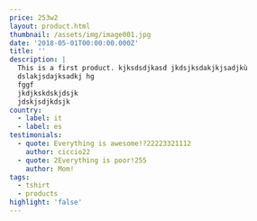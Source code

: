 ```yaml
---
price: 253w2
layout: product.html
thumbnail: /assets/img/image001.jpg
date: '2018-05-01T00:00:00.000Z'
title: ''
description: |
  This is a first product. kjksdsdjkasd jkdsjksdakjkjsadjkù
  dslakjsdajksadkj hg
  fggf
  jkdjkskdskjdsjk
  jdskjsdjkdsjk
country:
  - label: it
  - label: es
testimonials:
  - quote: Everything is awesome!?22223321112
    author: ciccio22
  - quote: 2Everything is poor!255
    author: Mom!
tags:
  - tshirt
  - products
highlight: 'false'
---
```


